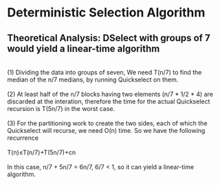 # Deterministic Selection Algorithm
##	Theoretical Analysis: DSelect with groups of 7 would yield a linear-time algorithm
<br> (1) Dividing the data into groups of seven, We need T(n/7) to find the median of the n/7 medians, by running Quickselect on them.
<br>
<br> (2) At least half of the n/7 blocks having two elements (n/7 * 1/2 * 4) are discarded at the interation, therefore the time for the actual Quickselect recursion is T(5n/7) in the worst case.
<br>
<br> (3) For the partitioning work to create the two sides, each of which the Quickselect will recurse, we need O(n) time.
So we have the following recurrence 
<br>
<br>T(n)≤T(n/7)+T(5n/7)+cn
<br>
<br>In this case, n/7 + 5n/7 = 6n/7, 6/7 < 1, so it can yield a linear-time algorithm.

